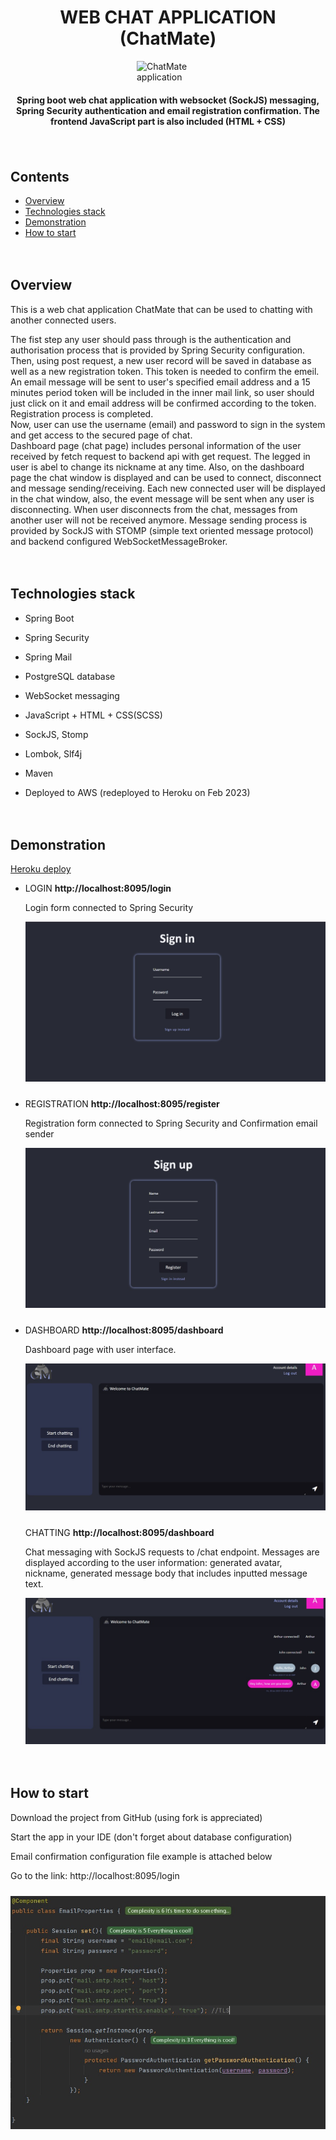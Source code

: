 <h1 align="center">WEB CHAT APPLICATION (ChatMate)</h1>
<div style="display: flex; align-items: center; justify-content: center">
<img src="./readme-img/cm.png" style="margin: auto" alt="ChatMate application" width="100">
</div>

<h4 align="center">
Spring boot web chat application with websocket (SockJS) messaging, Spring Security authentication and 
email registration confirmation. The frontend JavaScript part is also included (HTML + CSS)
</h4>

<div style="padding: 10px 0"></div> <!--spacing 20px-->

<h2>Contents</h2>
<ul>
    <li>
        <a href="#overview">Overview</a>
    </li>
    <li>
        <a href="#technologies-stack">Technologies stack</a>
    </li>
    <li>
        <a href="#demonstration">Demonstration</a>
    </li>
    <li>
        <a href="#how-to-start">How to start</a>
    </li>
</ul>

<div style="padding: 10px 0"></div> <!--spacing 20px-->

<h2 id="overview">Overview</h2>

<p>This is a web chat application ChatMate that can be used to chatting with another connected users.</p>
<p>The fist step any user should pass through is the authentication and authorisation process that is provided by Spring Security configuration. 
Then, using post request, a new user record will be saved in database as well as a new registration token. This token is needed to confirm the emeil. 
An email message will be sent to user's specified email address and a 15 minutes period token will be included in the inner mail link, so user should 
just click on it and email address will be confirmed according to the token. Registration process is completed. </br>
Now, user can use the username (email) and password to sign in the system and get access to the secured page of chat.</br>
Dashboard page (chat page) includes personal information of the user received by fetch request to backend api with get request. The legged in user is abel 
to change its nickname at any time. Also, on the dashboard page the chat window is displayed and can be used to connect, disconnect and message sending/receiving. 
Each new connected user will be displayed in the chat window, also, the event message will be sent when any user is disconnecting. 
When user disconnects from the chat, messages from another user will not be received anymore. 
Message sending process is provided by SockJS with STOMP (simple text oriented message protocol) and backend configured WebSocketMessageBroker.

<div style="padding: 10px 0"></div> <!--spacing 20px-->

<h2 id="technologies-stack">Technologies stack</h2>
<ul>
    <li>
        <p>Spring Boot</p>
    </li>
    <li>
        <p>Spring Security</p>
    </li>
    <li>
        <p>Spring Mail</p>
    </li>
    <li>
        <p>PostgreSQL database</p>
    </li>
    <li>
        <p>WebSocket messaging</p>
    </li>
    <li>
        <p>JavaScript + HTML + CSS(SCSS)</p>
    </li>
    <li>
        <p>SockJS, Stomp</p>
    </li>
    <li>
        <p>Lombok, Slf4j</p>
    </li>
    <li>
        <p>Maven</p>
    </li>
    <li>
        <p>Deployed to AWS (redeployed to Heroku on Feb 2023)</p>
    </li>
    <!--<li>
        <p>JUnit and Mockito</p>
    </li>-->
    
</ul>

<div style="padding: 10px 0"></div> <!--spacing 20px-->

<h2 id="demonstration">Demonstration</h2>
<a href="https://chat-mate.herokuapp.com/">Heroku deploy</a>
<ul>
    <li>
        <p>LOGIN <b>http://localhost:8095/login</b></p>
        <p>
            Login form connected to Spring Security
        </p>
        <img src="./readme-img/login.jpeg" alt="ChatMate login">
    </li>
<div style="padding: 5px 0"></div> <!--spacing 10px-->
    <li>
        <p>REGISTRATION <b>http://localhost:8095/register</b></p>
        <p>
            Registration form connected to Spring Security and Confirmation email sender
        </p>
        <img src="./readme-img/register.jpeg" alt="ChatMate register">
    </li>
<div style="padding: 5px 0"></div> <!--spacing 10px-->
    <li>
        <p>DASHBOARD <b>http://localhost:8095/dashboard</b></p>
        <p>
            Dashboard page with user interface.
        </p>
        <img src="./readme-img/dashboard.jpeg" alt="ChatMate dashboard">
    </li>
<div style="padding: 5px 0"></div> <!--spacing 10px-->
    <p>CHATTING <b>http://localhost:8095/dashboard</b></p>
        <p>
            Chat messaging with SockJS requests to /chat endpoint. Messages are displayed according to the user information: 
            generated avatar, nickname, generated message body that includes inputted message text. 
        </p>
        <img src="./readme-img/chatting.jpeg" alt="ChatMate chat">
</ul>

<div style="padding: 10px 0"></div> <!--spacing 20px-->

<h2 id="how-to-start">How to start</h2>
<p>Download the project from GitHub (using fork is appreciated)</p>
<p>Start the app in your IDE (don't forget about database configuration)</p>
<p>Email confirmation configuration file example is attached below</p>
<p>Go to the link: http://localhost:8095/login</p>
<div style="padding: 5px 0"></div> <!--spacing 10px-->

<img src="./readme-img/email.jpeg" alt="ChatMate chat">

<div style="padding: 10px 0"></div> <!--spacing 20px-->
